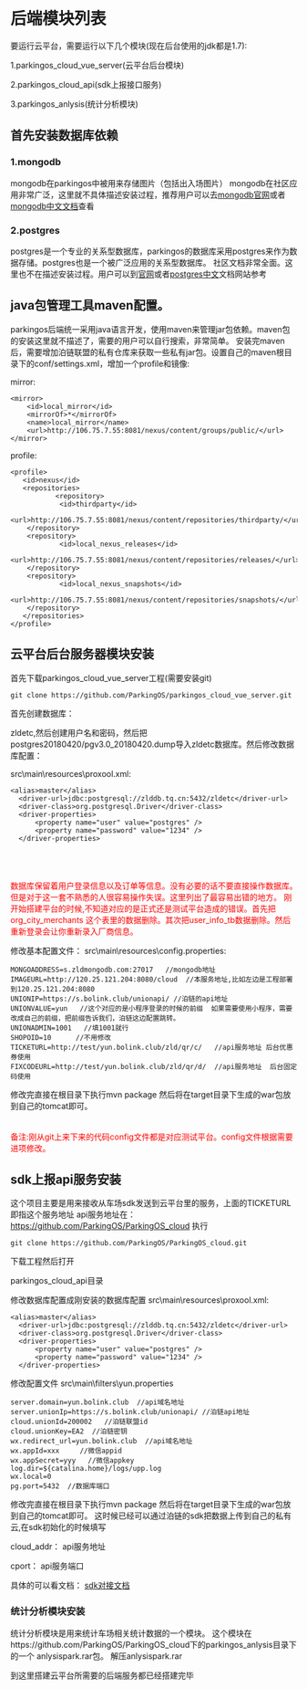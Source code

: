 # 后端模块列表
要运行云平台，需要运行以下几个模块(现在后台使用的jdk都是1.7):

1.parkingos_cloud_vue_server(云平台后台模块)

2.parkingos_cloud_api(sdk上报接口服务)

3.parkingos_anlysis(统计分析模块)


## 首先安装数据库依赖

### 1.mongodb

  mongodb在parkingos中被用来存储图片（包括出入场图片）
  mongodb在社区应用非常广泛，这里就不具体描述安装过程，推荐用户可以去<a href="https://www.mongodb.com/">mongodb官网</a>或者<a href="http://www.runoob.com/mongodb/mongodb-tutorial.html">mongodb中文文档</a>查看

### 2.postgres

  postgres是一个专业的关系型数据库，parkingos的数据库采用postgres来作为数据存储。postgres也是一个被广泛应用的关系型数据库。
  社区文档非常全面。这里也不在描述安装过程。用户可以到<a href="https://www.postgresql.org">官网</a>或者<a href="http://www.postgres.cn/docs/9.6/index.html">postgres中文</a>文档网站参考



## java包管理工具maven配置。
  parkingos后端统一采用java语言开发，使用maven来管理jar包依赖。maven包的安装这里就不描述了，需要的用户可以自行搜索，非常简单。
  安装完maven后，需要增加泊链联盟的私有仓库来获取一些私有jar包。设置自己的maven根目录下的conf/settings.xml，增加一个profile和镜像:

  mirror:

  ```
  <mirror>
      <id>local_mirror</id>
      <mirrorOf>*</mirrorOf>
      <name>local_mirror</name>
      <url>http://106.75.7.55:8081/nexus/content/groups/public/</url>
  </mirror>
  ```
  profile:

  ```
  <profile>
     <id>nexus</id>
     <repositories>
             <repository>
              <id>thirdparty</id>
              <url>http://106.75.7.55:8081/nexus/content/repositories/thirdparty/</url>
      </repository>
      <repository>
              <id>local_nexus_releases</id>
              <url>http://106.75.7.55:8081/nexus/content/repositories/releases/</url>
      </repository>
      <repository>
              <id>local_nexus_snapshots</id>
              <url>http://106.75.7.55:8081/nexus/content/repositories/snapshots/</url>
      </repository>
     </repositories>
</profile>

  ```


## 云平台后台服务器模块安装

首先下载parkingos_cloud_vue_server工程(需要安装git)

```
git clone https://github.com/ParkingOS/parkingos_cloud_vue_server.git
```

首先创建数据库：

zldetc,然后创建用户名和密码，然后把postgres20180420/pgv3.0_20180420.dump导入zldetc数据库。然后修改数据库配置：

src\main\resources\proxool.xml:

```
<alias>master</alias>
  <driver-url>jdbc:postgresql://zlddb.tq.cn:5432/zldetc</driver-url>
  <driver-class>org.postgresql.Driver</driver-class>
  <driver-properties>
      <property name="user" value="postgres" />
      <property name="password" value="1234" />
  </driver-properties>
```
</br></br></br>
<font color=red>数据库保留着用户登录信息以及订单等信息。没有必要的话不要直接操作数据库。
但是对于这一套不熟悉的人很容易操作失误。这里列出了最容易出错的地方。
刚开始搭建平台的时候,不知道对应的是正式还是测试平台造成的错误。首先把org_city_merchants
这个表里的数据删除。其次把user_info_tb数据删除。然后重新登录会让你重新录入厂商信息。
</font>



修改基本配置文件：
src\main\resources\config.properties:

```
MONGOADDRESS=s.zldmongodb.com:27017   //mongodb地址 
IMAGEURL=http://120.25.121.204:8080/cloud  //本服务地址,比如左边是工程部署到120.25.121.204:8080
UNIONIP=https://s.bolink.club/unionapi/ //泊链的api地址
UNIONVALUE=yun   //这个对应的是小程序登录的时候的前缀  如果需要使用小程序，需要改成自己的前缀，把前缀告诉我们，泊链这边配置跳转。
UNIONADMIN=1001   //填1001就行
SHOPOID=10      //不用修改
TICKETURL=http://test/yun.bolink.club/zld/qr/c/   //api服务地址 后台优惠券使用
FIXCODEURL=http://test/yun.bolink.club/zld/qr/d/  //api服务地址  后台固定码使用
```

修改完直接在根目录下执行mvn package
然后将在target目录下生成的war包放到自己的tomcat即可。</br></br></br>
<font color=red>备注:刚从git上来下来的代码config文件都是对应测试平台。config文件根据需要进项修改。
</font>


## sdk上报api服务安装
这个项目主要是用来接收从车场sdk发送到云平台里的服务，上面的TICKETURL即指这个服务地址
api服务地址在：
https://github.com/ParkingOS/ParkingOS_cloud
执行
```
git clone https://github.com/ParkingOS/ParkingOS_cloud.git
```
下载工程然后打开

parkingos_cloud_api目录

修改数据库配置成刚安装的数据库配置
src\main\resources\proxool.xml:

```
<alias>master</alias>
  <driver-url>jdbc:postgresql://zlddb.tq.cn:5432/zldetc</driver-url>
  <driver-class>org.postgresql.Driver</driver-class>
  <driver-properties>
      <property name="user" value="postgres" />
      <property name="password" value="1234" />
  </driver-properties>
```

修改配置文件
src\main\filters\yun.properties

```
server.domain=yun.bolink.club  //api域名地址
server.unionIp=https://s.bolink.club/unionapi/ //泊链api地址
cloud.unionId=200002   //泊链联盟id
cloud.unionKey=EA2  //泊链密钥
wx.redirect_url=yun.bolink.club  //api域名地址
wx.appId=xxx     //微信appid
wx.appSecret=yyy   //微信appkey
log.dir=${catalina.home}/logs/upp.log
wx.local=0
pg.port=5432  //数据库端口

```

修改完直接在根目录下执行mvn package
然后将在target目录下生成的war包放到自己的tomcat即可。
这时候已经可以通过泊链的sdk把数据上传到自己的私有云,在sdk初始化的时候填写

cloud_addr： api服务地址

cport： api服务端口

具体的可以看文档：
<a href="https://www.kancloud.cn/bolink/sdk/465620">sdk对接文档</a>


### 统计分析模块安装
统计分析模块是用来统计车场相关统计数据的一个模块。
这个模块在https://github.com/ParkingOS/ParkingOS_cloud下的parkingos_anlysis目录下的一个
anlysispark.rar包。
解压anlysispark.rar



到这里搭建云平台所需要的后端服务都已经搭建完毕
